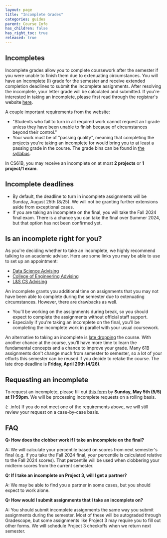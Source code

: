```yaml
---
layout: page
title: "Incomplete Grades"
categories: guides
parent: Course Info
has_children: false
has_right_toc: true
released: true
---
```


## Incompletes

Incomplete grades allow you to complete coursework after the semester if you were unable to finish them due to extenuating circumstances. You will have an Incomplete (I) grade for the semester and receive extended completion deadlines to submit the incomplete assignments. After resolving the incomplete, your letter grade will be calculated and submitted. If you're interested in taking an incomplete, please first read through the registrar's website [here](https://registrar.berkeley.edu/faculty-staff/grading/incomplete-grades/).

A couple important requirements from the website:

- "Students who fail to turn in all required work cannot request an I grade unless they have been unable to finish because of circumstances beyond their control."
- Your work must be of "passing quality", meaning that completing the projects you're taking an incomplete for would bring you to at least a passing grade in the course. The grade bins can be found in [the syllabus](/policies#grades).

In CS61B, you may receive an incomplete on at most **2 projects** or **1 project/1 exam**.

## Incomplete deadlines

- By default, the deadline to turn in incomplete assignments will be Sunday, August 25th (8/25). We will not be granting further extensions aside from exceptional cases.
- If you are taking an incomplete on the final, you will take the Fall 2024 final exam. There is a chance you can take the final over Summer 2024, but that option has not been confirmed yet.

## Is an incomplete right for you?

As you're deciding whether to take an incomplete, we highly recommend talking to an academic advisor. Here are some links you may be able to use to set up an appointment:

- [Data Science Advising](https://engineering.berkeley.edu/students/advising-counseling/ess-advising/)
- [College of Engineering Advising](https://engineering.berkeley.edu/students/advising-counseling/ess-advising/)
- [L&S CS Advising](https://eecs.berkeley.edu/resources/undergrads/cs/advising)

An incomplete grants you additional time on assignments that you may not have been able to complete during the semester due to extenuating circumstances. However, there are drawbacks as well.

- You'll be working on the assignments during break, so you should expect to complete the assignments without official staff support.
- Especially if you're taking an incomplete on the final, you'll be completing the incomplete work in parallel with your usual coursework.

An alternative to taking an incomplete is [late dropping](https://lsadvising.berkeley.edu/policies/late-change-class-schedule) the course. With another chance at the course, you'll have more time to learn the fundamental concepts and a chance to improve your grade. Many 61B assignments don't change much from semester to semester, so a lot of your efforts this semester can be reused if you decide to retake the course. The late drop deadline is **Friday, April 26th (4/26)**.

## Requesting an incomplete

To request an incomplete, please fill out [this form](https://forms.gle/7WS1XB7jyfhz94Ew8) by **Sunday, May 5th (5/5) at 11:59pm**. We will be processing incomplete requests on a rolling basis.

{: .info}
If you do not meet one of the requirements above, we will still review your request on a case-by-case basis.

## FAQ

**Q: How does the clobber work if I take an incomplete on the final?**

A: We will calculate your percentile based on scores from next semester's final (e.g. if you take the Fall 2024 final, your percentile is calculated relative to the Fall 2024 scores). That percentile will be used when clobbering your midterm scores from the current semester.

**Q: If I take an incomplete on Project 3, will I get a partner?**

A: We may be able to find you a partner in some cases, but you should expect to work alone.

**Q: How would I submit assignments that I take an incomplete on?**

A: You should submit incomplete assignments the same way you submit assignments during the semester. Most of these will be autograded through Gradescope, but some assignments like Project 3 may require you to fill out other forms. We will schedule Project 3 checkoffs when we return next semester.
